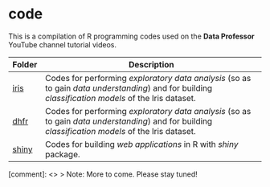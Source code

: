 # code
This is a compilation of R programming codes used on the **Data Professor** YouTube channel tutorial videos.

Folder | Description
---|---
[iris](https://github.com/dataprofessor/code/tree/master/iris) | Codes for performing *exploratory data analysis* (so as to gain *data understanding*) and for building *classification models* of the Iris dataset.
[dhfr](https://github.com/dataprofessor/code/tree/master/dhfr) | Codes for performing *exploratory data analysis* (so as to gain *data understanding*) and for building *classification models* of the Iris dataset.
[shiny](https://github.com/dataprofessor/code/tree/master/shiny) | Codes for building *web applications* in R with *shiny* package.

[comment]: <> > Note: More to come. Please stay tuned!
